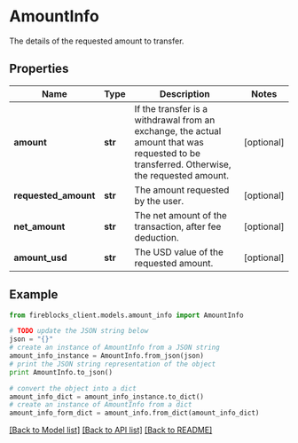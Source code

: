 # AmountInfo

The details of the requested amount to transfer.

## Properties
Name | Type | Description | Notes
------------ | ------------- | ------------- | -------------
**amount** | **str** | If the transfer is a withdrawal from an exchange, the actual amount that was requested to be transferred. Otherwise, the requested amount. | [optional] 
**requested_amount** | **str** | The amount requested by the user. | [optional] 
**net_amount** | **str** | The net amount of the transaction, after fee deduction. | [optional] 
**amount_usd** | **str** | The USD value of the requested amount. | [optional] 

## Example

```python
from fireblocks_client.models.amount_info import AmountInfo

# TODO update the JSON string below
json = "{}"
# create an instance of AmountInfo from a JSON string
amount_info_instance = AmountInfo.from_json(json)
# print the JSON string representation of the object
print AmountInfo.to_json()

# convert the object into a dict
amount_info_dict = amount_info_instance.to_dict()
# create an instance of AmountInfo from a dict
amount_info_form_dict = amount_info.from_dict(amount_info_dict)
```
[[Back to Model list]](../README.md#documentation-for-models) [[Back to API list]](../README.md#documentation-for-api-endpoints) [[Back to README]](../README.md)


